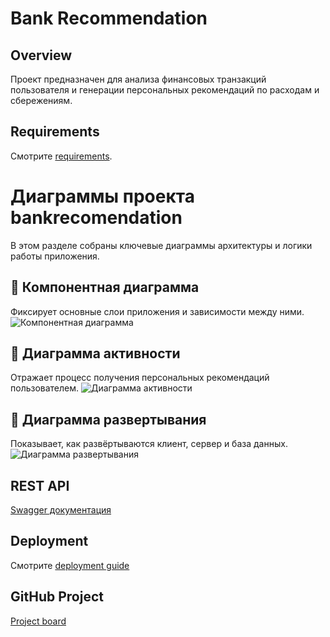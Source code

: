 # Bank Recommendation

## Overview
Проект предназначен для анализа финансовых транзакций пользователя и генерации персональных рекомендаций по расходам и сбережениям.

## Requirements
Смотрите [requirements](docs/wiki/2-requirements.md).

# Диаграммы проекта bankrecomendation
В этом разделе собраны ключевые диаграммы архитектуры и логики работы приложения.

## 📌 Компонентная диаграмма
Фиксирует основные слои приложения и зависимости между ними.
![Компонентная диаграмма](component.png)
## 📌 Диаграмма активности
Отражает процесс получения персональных рекомендаций пользователем.
![Диаграмма активности](activity.png)
## 📌 Диаграмма развертывания
Показывает, как развёртываются клиент, сервер и база данных.
![Диаграмма развертывания](deployment.png)

## REST API
[Swagger документация](docs/wiki/api/swagger.yaml)

## Deployment
Смотрите [deployment guide](docs/wiki/deployment.md)

## GitHub Project
[Project board](https://github.com/maksimangeou/bankrecomendation)

